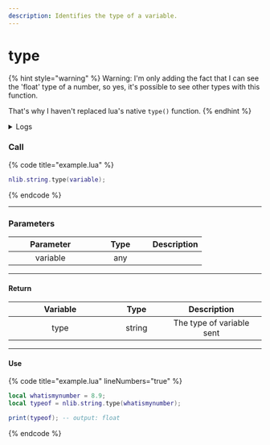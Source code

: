 ```yaml
---
description: Identifies the type of a variable.
---
```


# type

{% hint style="warning" %}
Warning: I'm only adding the fact that I can see the 'float' type of a number, so yes, it's possible to see other types with this function.

That's why I haven't replaced lua's native `type()` function.
{% endhint %}

<details>
  <summary>Logs</summary>

  Added in **v0.1.2**
</details>

### Call

{% code title="example.lua" %}
```lua
nlib.string.type(variable);
```
{% endcode %}

***

### Parameters

<table><thead><tr><th width="151" align="center">Parameter</th><th width="96" align="center">Type</th><th align="center">Description</th></tr></thead><tbody><tr><td align="center">variable</td><td align="center">any</td><td align="center"></td></tr></tbody></table>

***

#### Return

<table><thead><tr><th width="190" align="center">Variable</th><th width="82" align="center">Type</th><th align="center">Description</th></tr></thead><tbody><tr><td align="center">type</td><td align="center">string</td><td align="center">The type of variable sent</td></tr></tbody></table>

***

#### Use

{% code title="example.lua" lineNumbers="true" %}
```lua
local whatismynumber = 8.9;
local typeof = nlib.string.type(whatismynumber);

print(typeof); -- output: float
```
{% endcode %}
